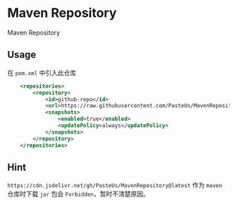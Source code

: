 # Maven Repository

Maven Repository

## Usage

在 `pom.xml` 中引入此仓库

```xml
    <repositories>
        <repository>
            <id>github-repo</id>
            <url>https://raw.githubusercontent.com/PasteUs/MavenRepository/master</url>
            <snapshots>
                <enabled>true</enabled>
                <updatePolicy>always</updatePolicy>
            </snapshots>
        </repository>
    </repositories>
```

## Hint

`https://cdn.jsdelivr.net/gh/PasteUs/MavenRepository@latest` 作为 `maven` 仓库时下载 `jar` 包会 `Forbidden`，暂时不清楚原因。
